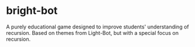 bright-bot
==========

A purely educational game designed to improve students' understanding of recursion. Based on themes from Light-Bot, but with a special focus on recursion.
